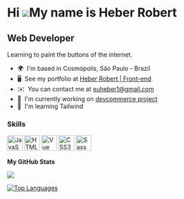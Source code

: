 Hi ![](https://user-images.githubusercontent.com/18350557/176309783-0785949b-9127-417c-8b55-ab5a4333674e.gif)My name is Heber Robert
====================================================================================================================================

Web Developer
-------------

Learning to paint the buttons of the internet.

* 🌍  I'm based in Cosmópolis, São Paulo - Brazil
* 🖥️  See my portfolio at [Heber Robert | Front-end](https://heber-dev.vercel.app/)
* ✉️  You can contact me at [euheber1@gmail.com](mailto:euheber1@gmail.com)
* 🚀  I'm currently working on [devcommerce project](https://github.com/euheber/dev-commerce) 
* 🧠  I'm learning Tailwind

### Skills

<p align="left">
<a href="https://developer.mozilla.org/en-US/docs/Web/JavaScript" target="_blank" rel="noreferrer"><img src="https://raw.githubusercontent.com/danielcranney/readme-generator/main/public/icons/skills/javascript-colored.svg" width="36" height="36" alt="JavaScript" /></a>
<a href="https://developer.mozilla.org/en-US/docs/Glossary/HTML5" target="_blank" rel="noreferrer"><img src="https://raw.githubusercontent.com/danielcranney/readme-generator/main/public/icons/skills/html5-colored.svg" width="36" height="36" alt="HTML5" /></a>
<a href="https://vuejs.org/" target="_blank" rel="noreferrer"><img src="https://raw.githubusercontent.com/danielcranney/readme-generator/main/public/icons/skills/vuejs-colored.svg" width="36" height="36" alt="Vue" /></a>
<a href="https://www.w3.org/TR/CSS/#css" target="_blank" rel="noreferrer"><img src="https://raw.githubusercontent.com/danielcranney/readme-generator/main/public/icons/skills/css3-colored.svg" width="36" height="36" alt="CSS3" /></a>
<a href="https://sass-lang.com/" target="_blank" rel="noreferrer"><img src="https://raw.githubusercontent.com/danielcranney/readme-generator/main/public/icons/skills/sass-colored.svg" width="36" height="36" alt="Sass" /></a>
</p>


<b>My GitHub Stats</b>


<a href="http://www.github.com/euheber"><img src="https://github-readme-streak-stats.herokuapp.com/?user=euheber&stroke=14b8a6&background=000000&ring=22c55e&fire=22c55e&currStreakNum=14b8a6&currStreakLabel=22c55e&sideNums=14b8a6&sideLabels=14b8a6&dates=14b8a6&hide_border=true" /></a>

<a href="https://github.com/euheber" align="left"><img src="https://github-readme-stats.vercel.app/api/top-langs/?username=euheber&langs_count=10&title_color=22c55e&text_color=14b8a6&icon_color=0891b2&bg_color=000000&hide_border=true&locale=en&custom_title=Top%20%Languages" alt="Top Languages" /></a>
